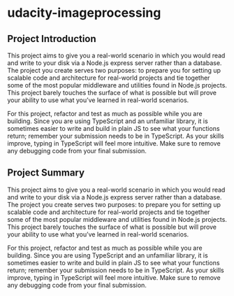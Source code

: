 # udacity-imageprocessing

## Project Introduction
This project aims to give you a real-world scenario in which you would read and write to your disk via a Node.js express server rather than a database. The project you create serves two purposes: to prepare you for setting up scalable code and architecture for real-world projects and tie together some of the most popular middleware and utilities found in Node.js projects. This project barely touches the surface of what is possible but will prove your ability to use what you’ve learned in real-world scenarios.

For this project, refactor and test as much as possible while you are building. Since you are using TypeScript and an unfamiliar library, it is sometimes easier to write and build in plain JS to see what your functions return; remember your submission needs to be in TypeScript. As your skills improve, typing in TypeScript will feel more intuitive. Make sure to remove any debugging code from your final submission.

## Project Summary
This project aims to give you a real-world scenario in which you would read and write to your disk via a Node.js express server rather than a database. The project you create serves two purposes: to prepare you for setting up scalable code and architecture for real-world projects and tie together some of the most popular middleware and utilities found in Node.js projects. This project barely touches the surface of what is possible but will prove your ability to use what you’ve learned in real-world scenarios.

For this project, refactor and test as much as possible while you are building. Since you are using TypeScript and an unfamiliar library, it is sometimes easier to write and build in plain JS to see what your functions return; remember your submission needs to be in TypeScript. As your skills improve, typing in TypeScript will feel more intuitive. Make sure to remove any debugging code from your final submission.
